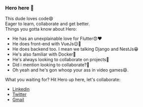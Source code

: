 ### Hero here 👋

This dude loves code😄  
Eager to learn, collaborate and get better.  
Things you gotta know about Hero:
 - He has an unexplainable love for Flutter😍♥️
 - He does front-end with VueJs😌🤤
 - He does backend too. I mean we talking Django and NestJs😁
 - He's also familiar with Docker🤝
 - He's always looking to collaborate on projects🤤
 - Did i mention looking to collaborate?🤔
 - Oh yeah and he's gon whoop your ass in video games😄.
 
 
What you waiting for? Hit Hero up here, let's collaborate:
 - [Linkedin](https://www.linkedin.com/in/momoh-herodion-038185183/)
 - [Twitter](https://twitter.com/herocodes_)
 - [Gmail](momohhero2@gmail.com)

<!--
**herocodess/herocodess** is a ✨ _special_ ✨ repository because its `README.md` (this file) appears on your GitHub profile.

Here are some ideas to get you started:

- 🔭 I’m currently working on ...
- 🌱 I’m currently learning ...
- 👯 I’m looking to collaborate on ...
- 🤔 I’m looking for help with ...
- 💬 Ask me about ...
- 📫 How to reach me: ...
- 😄 Pronouns: ...
- ⚡ Fun fact: ...
-->
